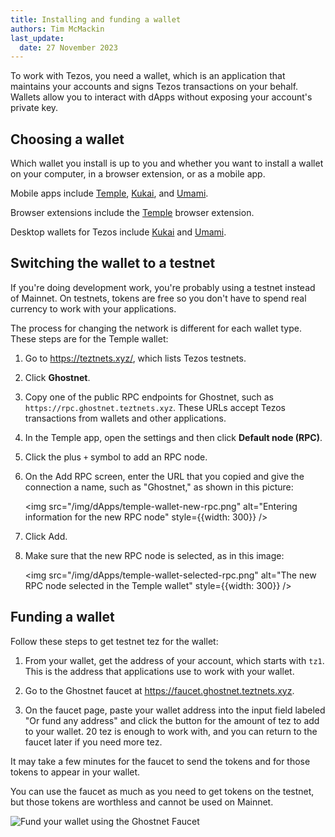 ```yaml
---
title: Installing and funding a wallet
authors: Tim McMackin
last_update:
  date: 27 November 2023
---
```


To work with Tezos, you need a wallet, which is an application that maintains your accounts and signs Tezos transactions on your behalf.
Wallets allow you to interact with dApps without exposing your account's private key.

## Choosing a wallet

Which wallet you install is up to you and whether you want to install a wallet on your computer, in a browser extension, or as a mobile app.

Mobile apps include [Temple](https://templewallet.com/), [Kukai](https://wallet.kukai.app/), and [Umami](https://umamiwallet.com/).

Browser extensions include the [Temple](https://templewallet.com/) browser extension.

Desktop wallets for Tezos include [Kukai](https://wallet.kukai.app/) and [Umami](https://umamiwallet.com/).

## Switching the wallet to a testnet

If you're doing development work, you're probably using a testnet instead of Mainnet.
On testnets, tokens are free so you don't have to spend real currency to work with your applications.

The process for changing the network is different for each wallet type.
These steps are for the Temple wallet:

1. Go to https://teztnets.xyz/, which lists Tezos testnets.
1. Click **Ghostnet**.
1. Copy one of the public RPC endpoints for Ghostnet, such as `https://rpc.ghostnet.teztnets.xyz`.
These URLs accept Tezos transactions from wallets and other applications.
1. In the Temple app, open the settings and then click **Default node (RPC)**.
1. Click the plus `+` symbol to add an RPC node.
1. On the Add RPC screen, enter the URL that you copied and give the connection a name, such as "Ghostnet," as shown in this picture:

    <img src="/img/dApps/temple-wallet-new-rpc.png" alt="Entering information for the new RPC node" style={{width: 300}} />
1. Click Add.
1. Make sure that the new RPC node is selected, as in this image:

    <img src="/img/dApps/temple-wallet-selected-rpc.png" alt="The new RPC node selected in the Temple wallet" style={{width: 300}} />

## Funding a wallet

Follow these steps to get testnet tez for the wallet:

1. From your wallet, get the address of your account, which starts with `tz1`.
This is the address that applications use to work with your wallet.

1. Go to the Ghostnet faucet at https://faucet.ghostnet.teztnets.xyz.

1. On the faucet page, paste your wallet address into the input field labeled "Or fund any address" and click the button for the amount of tez to add to your wallet.
20 tez is enough to work with, and you can return to the faucet later if you need more tez.

It may take a few minutes for the faucet to send the tokens and for those tokens to appear in your wallet.

You can use the faucet as much as you need to get tokens on the testnet, but those tokens are worthless and cannot be used on Mainnet.

![Fund your wallet using the Ghostnet Faucet](/img/tutorials/wallet-funding.png)
